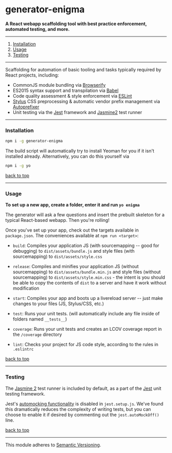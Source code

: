 # generator-enigma
__A React webapp scaffolding tool with best practice enforcement, automated testing, and more.__

---

1. [Installation](#installation)
1. [Usage](#usage)
1. [Testing](#testing)

---

Scaffolding for automation of basic tooling and tasks typically required by React projects, including:

- CommonJS module bundling via [Browserify](http://browserify.org/)
- ES2015 syntax support and transpilation via [Babel](https://babeljs.io/)
- Code quality assessment & style enforcement via [ESLint](http://eslint.org/)
- [Stylus](http://stylus-lang.com/) CSS preprocessing & automatic vendor prefix management via [Autoprefixer](https://github.com/postcss/autoprefixer#autoprefixer-)
- Unit testing via the [Jest](https://facebook.github.io/jest/) framework and [Jasmine2](http://jasmine.github.io/2.0/introduction.html) test runner

---

### Installation

```bash
npm i -g generator-enigma
```

The build script will automatically try to install Yeoman for you if it isn't installed already. Alternatively, you can do this yourself via

```bash
npm i -g yo
```

[back to top](#react-webapp-generator-for-yeoman)

---

### Usage

**To set up a new app, create a folder, enter it and run `yo enigma`**

The generator will ask a few questions and insert the prebuilt skeleton for a typical React-based webapp. Then you're rolling!

Once you've set up your app, check out the targets available in `package.json`. The conveniences available at `npm run <target>`:

- `build`: Compiles your application JS (with sourcemapping -- good for debugging) to `dist/assets/bundle.js` and style files (with sourcemapping) to `dist/assets/style.css`

- `release`: Compiles and minifies your application JS (without sourcemapping) to `dist/assets/bundle.min.js` and style files (without sourcemapping) to `dist/assets/style.min.css` - the intent is you should be able to copy the contents of `dist` to a server and have it work without modification

- `start`: Compiles your app and boots up a livereload server -- just make changes to your files (JS, Stylus/CSS, etc.)
- `test`: Runs your unit tests. (will automatically include any file inside of folders named `__tests__`)
- `coverage`: Runs your unit tests and creates an LCOV coverage report in the `/coverage` directory
- `lint`: Checks your project for JS code style, according to the rules in `.eslintrc`

[back to top](#react-webapp-generator-for-yeoman)

---

### Testing

The [Jasmine 2](http://jasmine.github.io/2.0/introduction.html) test runner is included by default, as a part of the [Jest](https://facebook.github.io/jest/) unit testing framework.

Jest's [automocking functionality](https://facebook.github.io/jest/docs/automatic-mocking.html) is disabled in `jest.setup.js`. We've found this dramatically reduces the complexity of writing tests, but you can choose to enable it if desired by commenting out the `jest.autoMockOff()` line.

[back to top](#react-webapp-generator-for-yeoman)

---

This module adheres to [Semantic Versioning](http://semver.org/).
